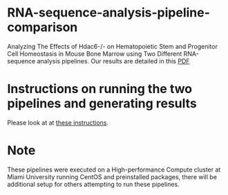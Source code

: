 # RNA-sequence-analysis-pipeline-comparison
Analyzing The Effects of Hdac6-/- on Hematopoietic Stem and Progenitor Cell Homeostasis in Mouse Bone Marrow using Two Different RNA-sequence analysis pipelines. Our results are detailed in this [PDF](https://github.com/ShaneSchroeder/RNA-sequence-analysis-pipeline-comparison/blob/main/The%20Effects%20of%20Hdac6-%3A-%20on%20Hematopoietic%20Stem%20and%20Progenitor%20Cell%20Homeostasis%20in%20Mouse%20Bone%20Marrow.pdf)

# Instructions on running the two pipelines and generating results
Please look at at [these instructions](https://github.com/ShaneSchroeder/RNA-sequence-analysis-pipeline-comparison/blob/main/InstructionsForRunningPipeline.pdf).
# Note
These pipelines were executed on a High-performance Compute cluster at Miami University running CentOS and preinstalled packages, there will be additional setup for
others attempting to run these pipelines.
